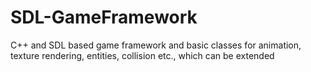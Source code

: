 # SDL-GameFramework
C++ and SDL based game framework and basic classes for animation, texture rendering, entities, collision etc., which can be extended
